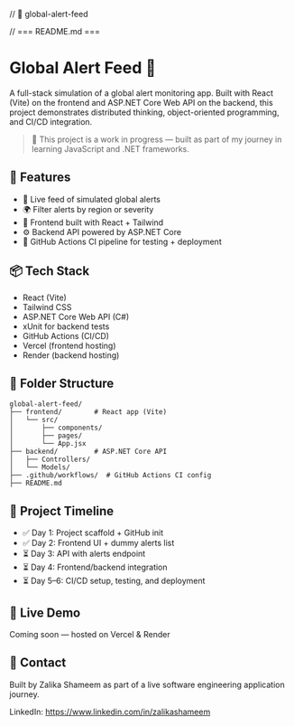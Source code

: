 // 📁 global-alert-feed

// === README.md ===
# Global Alert Feed 🚨

A full-stack simulation of a global alert monitoring app. Built with React (Vite) on the frontend and ASP.NET Core Web API on the backend, this project demonstrates distributed thinking, object-oriented programming, and CI/CD integration.

> 🚧 This project is a work in progress — built as part of my journey in learning JavaScript and .NET frameworks.

## 🔧 Features
- 🔄 Live feed of simulated global alerts
- 🌍 Filter alerts by region or severity
- 🧱 Frontend built with React + Tailwind
- ⚙️ Backend API powered by ASP.NET Core
- 🧪 GitHub Actions CI pipeline for testing + deployment

## 📦 Tech Stack
- React (Vite)
- Tailwind CSS
- ASP.NET Core Web API (C#)
- xUnit for backend tests
- GitHub Actions (CI/CD)
- Vercel (frontend hosting)
- Render (backend hosting)

## 📁 Folder Structure
```
global-alert-feed/
├── frontend/        # React app (Vite)
│   └── src/
│       ├── components/
│       ├── pages/
│       └── App.jsx
├── backend/         # ASP.NET Core API
│   ├── Controllers/
│   └── Models/
├── .github/workflows/  # GitHub Actions CI config
├── README.md
```

## 📅 Project Timeline
- ✅ Day 1: Project scaffold + GitHub init
- ✅ Day 2: Frontend UI + dummy alerts list
- ⏳ Day 3: API with alerts endpoint
- ⏳ Day 4: Frontend/backend integration
- ⏳ Day 5–6: CI/CD setup, testing, and deployment

## 🔗 Live Demo
Coming soon — hosted on Vercel & Render

## 📣 Contact
Built by Zalika Shameem as part of a live software engineering application journey.

LinkedIn: https://www.linkedin.com/in/zalikashameem

